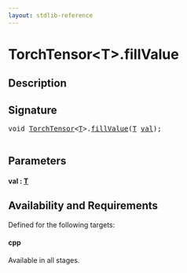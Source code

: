 ```yaml
---
layout: stdlib-reference
---
```


# TorchTensor\<T\>\.fillValue

## Description





## Signature 

<pre>
<span class="code_keyword">void</span> <a href="index.html" class="code_type">TorchTensor</a>&lt;<a href="index.html#typeparam-T" class="code_type">T</a>&gt;.<a href="fillvalue-4.html">fillValue</a>(<a href="index.html#typeparam-T" class="code_type">T</a> <a href="fillvalue-4.html#decl-val" class="code_param">val</a>);

</pre>

## Parameters

####  <a id="decl-val"></a>val  : [T](index#typeparam-T)

## Availability and Requirements

Defined for the following targets:

#### cpp
Available in all stages.



